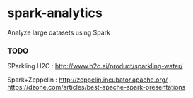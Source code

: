 spark-analytics
===============

Analyze large datasets using Spark

### TODO

 SParkling H2O : http://www.h2o.ai/product/sparkling-water/

Spark+Zeppelin :  http://zeppelin.incubator.apache.org/ , https://dzone.com/articles/best-apache-spark-presentations

